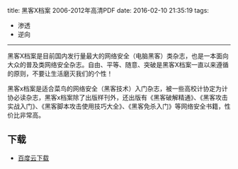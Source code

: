 title: 黑客X档案 2006-2012年高清PDF
date: 2016-02-10 21:35:19
tags:
  - 渗透
  - 逆向
---

黑客X档案是目前国内发行量最大的网络安全（电脑黑客）类杂志，也是一本面向大众的普及类网络安全杂志。自由、平等、随意、突破是黑客X档案一直以来遵循的原则，不要让生活磨灭我们的个性！

黑客x档案是适合菜鸟的网络安全（黑客技术）入门杂志，被一些高校计协定为计协必读杂志，黑客x档案除了出版样刊外，还出版有《黑客破解精通》、《黑客攻击实战入门》、《黑客脚本攻击使用技巧大全》、《黑客免杀入门》等网络安全书籍，性价比非常高。

## 下载 ##

+ [百度云下载](http://pan.baidu.com/share/link?uk=556087470&shareid=1908420288)